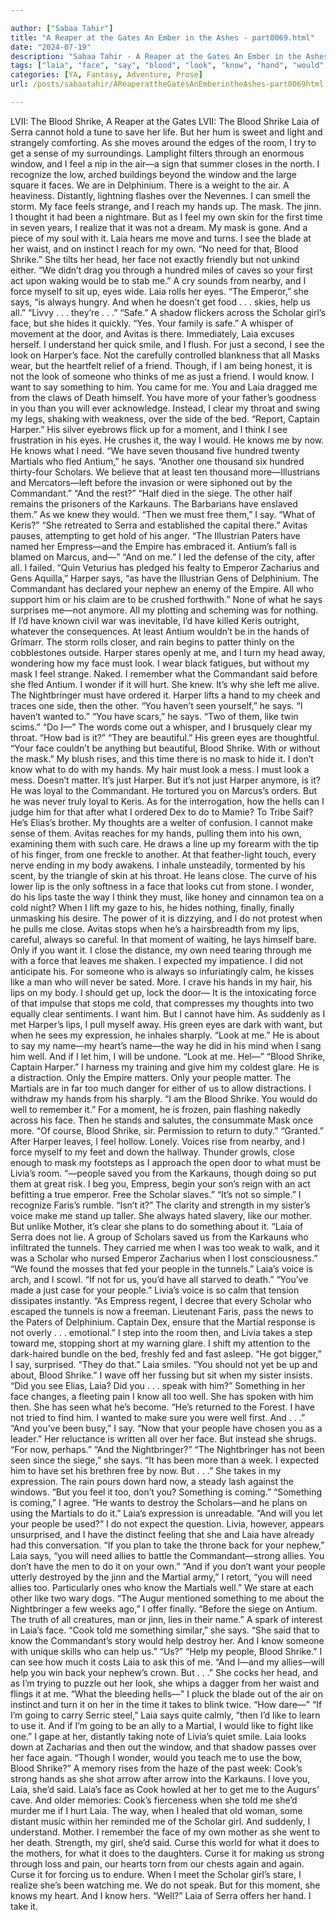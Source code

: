 ```yaml
---

author: ["Sabaa Tahir"]
title: "A Reaper at the Gates An Ember in the Ashes - part0069.html"
date: "2024-07-19"
description: "Sabaa Tahir - A Reaper at the Gates An Ember in the Ashes"
tags: ["laia", "face", "say", "blood", "look", "know", "hand", "would", "scholar", "harper", "like", "shrike", "mask", "u", "something", "martial", "must", "feel", "see", "want", "people", "get", "close", "need", "eye"]
categories: [YA, Fantasy, Adventure, Prose]
url: /posts/sabaatahir/AReaperattheGatesAnEmberintheAshes-part0069html

---
```



LVII: The Blood Shrike, A Reaper at the Gates
LVII: The Blood Shrike
Laia of Serra cannot hold a tune to save her life. But her hum is sweet and light and strangely comforting. As she moves around the edges of the room, I try to get a sense of my surroundings. Lamplight filters through an enormous window, and I feel a nip in the air—a sign that summer closes in the north. I recognize the low, arched buildings beyond the window and the large square it faces. We are in Delphinium. There is a weight to the air. A heaviness. Distantly, lightning flashes over the Nevennes. I can smell the storm.
My face feels strange, and I reach my hands up. The mask. The jinn. I thought it had been a nightmare. But as I feel my own skin for the first time in seven years, I realize that it was not a dream. My mask is gone.
And a piece of my soul with it.
Laia hears me move and turns. I see the blade at her waist, and on instinct I reach for my own.
“No need for that, Blood Shrike.” She tilts her head, her face not exactly friendly but not unkind either. “We didn’t drag you through a hundred miles of caves so your first act upon waking would be to stab me.”
A cry sounds from nearby, and I force myself to sit up, eyes wide. Laia rolls her eyes. “The Emperor,” she says, “is always hungry. And when he doesn’t get food . . . skies, help us all.”
“Livvy . . . they’re . . .”
“Safe.” A shadow flickers across the Scholar girl’s face, but she hides it quickly. “Yes. Your family is safe.”
A whisper of movement at the door, and Avitas is there. Immediately, Laia excuses herself. I understand her quick smile, and I flush.
For just a second, I see the look on Harper’s face. Not the carefully controlled blankness that all Masks wear, but the heartfelt relief of a friend.
Though, if I am being honest, it is not the look of someone who thinks of me as just a friend. I would know.
I want to say something to him. You came for me. You and Laia dragged me from the claws of Death himself. You have more of your father’s goodness in you than you will ever acknowledge.
Instead, I clear my throat and swing my legs, shaking with weakness, over the side of the bed.
“Report, Captain Harper.”
His silver eyebrows flick up for a moment, and I think I see frustration in his eyes. He crushes it, the way I would. He knows me by now. He knows what I need.
“We have seven thousand five hundred twenty Martials who fled Antium,” he says. “Another one thousand six hundred thirty-four Scholars. We believe that at least ten thousand more—Illustrians and Mercators—left before the invasion or were siphoned out by the Commandant.”
“And the rest?”
“Half died in the siege. The other half remains the prisoners of the Karkauns. The Barbarians have enslaved them.”
As we knew they would. “Then we must free them,” I say. “What of Keris?”
“She retreated to Serra and established the capital there.” Avitas pauses, attempting to get hold of his anger. “The Illustrian Paters have named her Empress—and the Empire has embraced it. Antium’s fall is blamed on Marcus, and—”
“And on me.” I led the defense of the city, after all. I failed.
“Quin Veturius has pledged his fealty to Emperor Zacharius and Gens Aquilla,” Harper says, “as have the Illustrian Gens of Delphinium. The Commandant has declared your nephew an enemy of the Empire. All who support him or his claim are to be crushed forthwith.”
None of what he says surprises me—not anymore. All my plotting and scheming was for nothing. If I’d have known civil war was inevitable, I’d have killed Keris outright, whatever the consequences. At least Antium wouldn’t be in the hands of Grímarr.
The storm rolls closer, and rain begins to patter thinly on the cobblestones outside. Harper stares openly at me, and I turn my head away, wondering how my face must look. I wear black fatigues, but without my mask I feel strange. Naked.
I remember what the Commandant said before she fled Antium. I wonder if it will hurt. She knew. It’s why she left me alive. The Nightbringer must have ordered it.
Harper lifts a hand to my cheek and traces one side, then the other. “You haven’t seen yourself,” he says.
“I haven’t wanted to.”
“You have scars,” he says. “Two of them, like twin scims.”
“Do I—” The words come out a whisper, and I brusquely clear my throat. “How bad is it?”
“They are beautiful.” His green eyes are thoughtful. “Your face couldn’t be anything but beautiful, Blood Shrike. With or without the mask.”
My blush rises, and this time there is no mask to hide it. I don’t know what to do with my hands. My hair must look a mess. I must look a mess. Doesn’t matter. It’s just Harper.
But it’s not just Harper anymore, is it?
He was loyal to the Commandant. He tortured you on Marcus’s orders.
But he was never truly loyal to Keris. As for the interrogation, how the hells can I judge him for that after what I ordered Dex to do to Mamie? To Tribe Saif?
He’s Elias’s brother.
My thoughts are a welter of confusion. I cannot make sense of them. Avitas reaches for my hands, pulling them into his own, examining them with such care.
He draws a line up my forearm with the tip of his finger, from one freckle to another. At that feather-light touch, every nerve ending in my body awakens. I inhale unsteadily, tormented by his scent, by the triangle of skin at his throat. He leans close. The curve of his lower lip is the only softness in a face that looks cut from stone. I wonder, do his lips taste the way I think they must, like honey and cinnamon tea on a cold night?
When I lift my gaze to his, he hides nothing, finally, finally unmasking his desire. The power of it is dizzying, and I do not protest when he pulls me close. Avitas stops when he’s a hairsbreadth from my lips, careful, always so careful. In that moment of waiting, he lays himself bare. Only if you want it. I close the distance, my own need tearing through me with a force that leaves me shaken.
I expected my impatience. I did not anticipate his. For someone who is always so infuriatingly calm, he kisses like a man who will never be sated.
More. I crave his hands in my hair, his lips on my body. I should get up, lock the door—
It is the intoxicating force of that impulse that stops me cold, that compresses my thoughts into two equally clear sentiments.
I want him.
But I cannot have him.
As suddenly as I met Harper’s lips, I pull myself away. His green eyes are dark with want, but when he sees my expression, he inhales sharply.
“Look at me.” He is about to say my name—my heart’s name—the way he did in his mind when I sang him well. And if I let him, I will be undone. “Look at me. Hel—”
“Blood Shrike, Captain Harper.” I harness my training and give him my coldest glare. He is a distraction. Only the Empire matters. Only your people matter. The Martials are in far too much danger for either of us to allow distractions. I withdraw my hands from his sharply. “I am the Blood Shrike. You would do well to remember it.”
For a moment, he is frozen, pain flashing nakedly across his face. Then he stands and salutes, the consummate Mask once more. “Of course, Blood Shrike, sir. Permission to return to duty.”
“Granted.”
After Harper leaves, I feel hollow. Lonely. Voices rise from nearby, and I force myself to my feet and down the hallway. Thunder growls, close enough to mask my footsteps as I approach the open door to what must be Livia’s room.
“—people saved you from the Karkauns, though doing so put them at great risk. I beg you, Empress, begin your son’s reign with an act befitting a true emperor. Free the Scholar slaves.”
“It’s not so simple.” I recognize Faris’s rumble.
“Isn’t it?” The clarity and strength in my sister’s voice make me stand up taller. She always hated slavery, like our mother. But unlike Mother, it’s clear she plans to do something about it. “Laia of Serra does not lie. A group of Scholars saved us from the Karkauns who infiltrated the tunnels. They carried me when I was too weak to walk, and it was a Scholar who nursed Emperor Zacharius when I lost consciousness.”
“We found the mosses that fed your people in the tunnels.” Laia’s voice is arch, and I scowl. “If not for us, you’d have all starved to death.”
“You’ve made a just case for your people.” Livia’s voice is so calm that tension dissipates instantly. “As Empress regent, I decree that every Scholar who escaped the tunnels is now a freeman. Lieutenant Faris, pass the news to the Paters of Delphinium. Captain Dex, ensure that the Martial response is not overly . . . emotional.”
I step into the room then, and Livia takes a step toward me, stopping short at my warning glare. I shift my attention to the dark-haired bundle on the bed, freshly fed and fast asleep.
“He got bigger,” I say, surprised.
“They do that.” Laia smiles. “You should not yet be up and about, Blood Shrike.”
I wave off her fussing but sit when my sister insists.
“Did you see Elias, Laia? Did you . . . speak with him?”
Something in her face changes, a fleeting pain I know all too well. She has spoken with him then. She has seen what he’s become. “He’s returned to the Forest. I have not tried to find him. I wanted to make sure you were well first. And . . .”
“And you’ve been busy,” I say. “Now that your people have chosen you as a leader.”
Her reluctance is written all over her face. But instead she shrugs. “For now, perhaps.”
“And the Nightbringer?”
“The Nightbringer has not been seen since the siege,” she says. “It has been more than a week. I expected him to have set his brethren free by now. But . . .” She takes in my expression. The rain pours down hard now, a steady lash against the windows. “But you feel it too, don’t you? Something is coming.”
“Something is coming,” I agree. “He wants to destroy the Scholars—and he plans on using the Martials to do it.”
Laia’s expression is unreadable. “And will you let your people be used?”
I do not expect the question. Livia, however, appears unsurprised, and I have the distinct feeling that she and Laia have already had this conversation.
“If you plan to take the throne back for your nephew,” Laia says, “you will need allies to battle the Commandant—strong allies. You don’t have the men to do it on your own.”
“And if you don’t want your people utterly destroyed by the jinn and the Martial army,” I retort, “you will need allies too. Particularly ones who know the Martials well.”
We stare at each other like two wary dogs.
“The Augur mentioned something to me about the Nightbringer a few weeks ago,” I offer finally. “Before the siege on Antium. The truth of all creatures, man or jinn, lies in their name.”
A spark of interest in Laia’s face. “Cook told me something similar,” she says. “She said that to know the Commandant’s story would help destroy her. And I know someone with unique skills who can help us.”
“Us?”
“Help my people, Blood Shrike.” I can see how much it costs Laia to ask this of me. “And I—and my allies—will help you win back your nephew’s crown. But . . .”
She cocks her head, and as I’m trying to puzzle out her look, she whips a dagger from her waist and flings it at me.
“What the bleeding hells—” I pluck the blade out of the air on instinct and turn it on her in the time it takes to blink twice. “How dare—”
“If I’m going to carry Serric steel,” Laia says quite calmly, “then I’d like to learn to use it. And if I’m going to be an ally to a Martial, I would like to fight like one.”
I gape at her, distantly taking note of Livia’s quiet smile. Laia looks down at Zacharias and then out the window, and that shadow passes over her face again. “Though I wonder, would you teach me to use the bow, Blood Shrike?”
A memory rises from the haze of the past week: Cook’s strong hands as she shot arrow after arrow into the Karkauns. I love you, Laia, she’d said. Laia’s face as Cook howled at her to get me to the Augurs’ cave. And older memories: Cook’s fierceness when she told me she’d murder me if I hurt Laia. The way, when I healed that old woman, some distant music within her reminded me of the Scholar girl.
And suddenly, I understand. Mother.
I remember the face of my own mother as she went to her death. Strength, my girl, she’d said.
Curse this world for what it does to the mothers, for what it does to the daughters. Curse it for making us strong through loss and pain, our hearts torn from our chests again and again. Curse it for forcing us to endure.
When I meet the Scholar girl’s stare, I realize she’s been watching me. We do not speak. But for this moment, she knows my heart. And I know hers.
“Well?” Laia of Serra offers her hand.
I take it.
